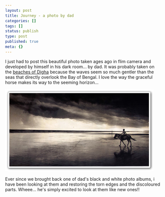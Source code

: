 ```yaml
---
layout: post
title: Journey - a photo by dad
categories: []
tags: []
status: publish
type: post
published: true
meta: {}
---
```

I just had to post this beautiful photo taken ages ago in flim camera and developed by himself in his dark room... by dad. It was probably taken on the [beaches of Digha](http://www.dighabeach.com/) because the waves seem so much gentler than the seas that directly overlook the Bay of Bengal. I love the way the graceful horse makes its way to the seeming horizon...

![](/img/sol78345693.jpg)

Ever since we brought back one of dad's black and white photo albums, i have been looking at them and restoring the torn edges and the discoloured parts. Wheee... he's simply excited to look at them like new ones!!
